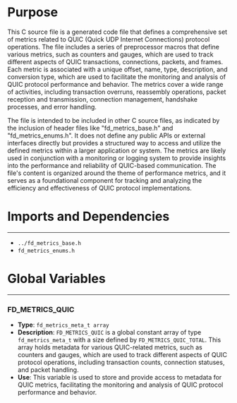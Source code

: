 # Purpose
This C source file is a generated code file that defines a comprehensive set of metrics related to QUIC (Quick UDP Internet Connections) protocol operations. The file includes a series of preprocessor macros that define various metrics, such as counters and gauges, which are used to track different aspects of QUIC transactions, connections, packets, and frames. Each metric is associated with a unique offset, name, type, description, and conversion type, which are used to facilitate the monitoring and analysis of QUIC protocol performance and behavior. The metrics cover a wide range of activities, including transaction overruns, reassembly operations, packet reception and transmission, connection management, handshake processes, and error handling.

The file is intended to be included in other C source files, as indicated by the inclusion of header files like "fd_metrics_base.h" and "fd_metrics_enums.h". It does not define any public APIs or external interfaces directly but provides a structured way to access and utilize the defined metrics within a larger application or system. The metrics are likely used in conjunction with a monitoring or logging system to provide insights into the performance and reliability of QUIC-based communication. The file's content is organized around the theme of performance metrics, and it serves as a foundational component for tracking and analyzing the efficiency and effectiveness of QUIC protocol implementations.
# Imports and Dependencies

---
- `../fd_metrics_base.h`
- `fd_metrics_enums.h`


# Global Variables

---
### FD\_METRICS\_QUIC
- **Type**: `fd_metrics_meta_t array`
- **Description**: `FD_METRICS_QUIC` is a global constant array of type `fd_metrics_meta_t` with a size defined by `FD_METRICS_QUIC_TOTAL`. This array holds metadata for various QUIC-related metrics, such as counters and gauges, which are used to track different aspects of QUIC protocol operations, including transaction counts, connection statuses, and packet handling.
- **Use**: This variable is used to store and provide access to metadata for QUIC metrics, facilitating the monitoring and analysis of QUIC protocol performance and behavior.


